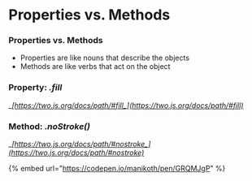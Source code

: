 # Properties vs. Methods

### Properties vs. Methods

* Properties are like nouns that describe the objects
* Methods are like verbs that act on the object

### Property: _.fill_

__[_https://two.js.org/docs/path/#fill_](https://two.js.org/docs/path/#fill)__

### Method: _.noStroke()_

__[_https://two.js.org/docs/path/#nostroke_](https://two.js.org/docs/path/#nostroke)__

{% embed url="https://codepen.io/manikoth/pen/GRQMJgP" %}
